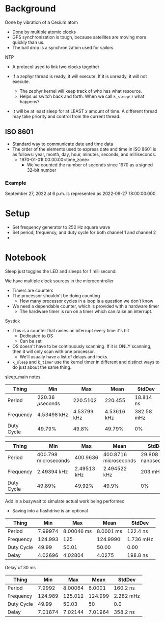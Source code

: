 # Background
Done by vibration of a Cesium atom 
- Done by multiple atomic clocks
- GPS synchronization is tough, because satellites are moving more quickly than us. 
- The ball drop is a synchronization used for sailors

NTP
- A protocol used to link two clocks together

- If a zephyr thread is ready, it will execute. If it is unready, it will not execute. 
	- The zephyr kernel will keep track of who has what resource. 
	- Helps us switch back and forth. 
When we call `k_sleep()` what happens?
- It will be at least sleep for at LEAST $x$ amount of time. A different thread may take priority and control from the current thread. 


## ISO 8601
- Standard way to communicate date and time data
- The order of the elements used to express date and time in ISO 8601 is as follows: year, month, day, hour, minutes, seconds, and milliseconds.
	- 1970-01-01t 00:00:00<time_zone>
		- We've counted the number of seconds since 1970 as a signed 32-bit number
### Example
September 27, 2022 at 6 p.m. is represented as 2022-09-27 18:00:00.000.


# Setup
- Set frequency generator to 250 Hz square wave
- Set period, frequency, and duty cycle for both channel 1 and channel 2
- 


# Notebook
Sleep just toggles the LED and sleeps for 1 millisecond. 

We have multiple clock sources in the microcontroller
- Timers are counters
- The processor shouldn't be doing counting
	- How many processor cycles in a loop is a question we don't know
- We need a dependable counter, which is provided with a hardware timer
	- The hardware timer is run on a timer which can raise an interrupt. 

Systick
- This is a counter that raises an interrupt every time it's hit
	- Dedicated to OS
	- Can be set
- OS doesn't have to be continuously scanning. If it is ONLY scanning, then it will only scan with one processor. 
	- We'll usually have a list of delays and locks. 
- `k_sleep` and `k_timer` use the kernel timer in different and distinct ways to do just about the same thing. 

sleep_main notes

| Thing      | Min                 | Max         | Mean        | StdDev     |
| ---------- | ------------------- | ----------- | ----------- | ---------- |
| Period     | 220.36 $\mu$seconds | 220.5102    | 220.455     | 18.814 ns  |
| Frequency  | 4.53498 kHz         | 4.53799 kHz | 4.53616 kHz | 382.58 mHz |
| Duty Cycle | 49.79%              | 49.8%       | 49.79%      | 0%           |



| Thing      | Min                  | Max         | Mean                  | StdDev             |
| ---------- | -------------------- | ----------- | --------------------- | ------------------ |
| Period     | 400.798 microseconds | 400.9636    | 400.8716 microseconds | 29.808 nanoseconds |
| Frequency  | 2.49394 kHz          | 2.49513 kHz | 2.494522 kHz          | 203 mHz            |
| Duty Cycle | 49.89%               | 49.92%      | 49.9%                 | 0%                 | 



Add in a busywait to simulate actual work being performed
- Saving into a flashdrive is an optional



| Thing      | Min     | Max        | Mean      | StdDev    |
| ---------- | ------- | ---------- | --------- | --------- |
| Period     | 7.99974 | 8.00046 ms | 8.0001 ms | 122.4 ns  |
| Frequency  | 124.993 | 125        | 124.9990  | 1.736 mHz |
| Duty Cycle | 49.99   | 50.01      | 50.00     | 0.00      |
| Delay      | 4.02696 | 4.02804    | 4.0275    | 198.8 ns  | 


Delay of 30 ms

| Thing      | Min     | Max     | Mean    | StdDev    |
| ---------- | ------- | ------- | ------- | --------- |
| Period     | 7.9992  | 8.00064 | 8.0001  | 160.2 ns  |
| Frequency  | 124.989 | 125.012 | 124.999 | 2.282 mHz |
| Duty Cycle | 49.99   | 50.03   | 50      | 0.0       |
| Delay      | 7.01874 | 7.02144 | 7.01964 | 358.2 ns  | 









